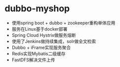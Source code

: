 # dubbo-myshop
- 使用spring boot + dubbo + zookeeper重构单体应用
- 服务在Linux基于docker部署
- Spring Cloud Hystrix做服务熔断
- 使用了Jenkins做持续集成，solr做全文检索
- Dubbo + iFrame实现服务聚合
- Redis实现Mybatis二级缓存
- FastDFS解决文件上传
